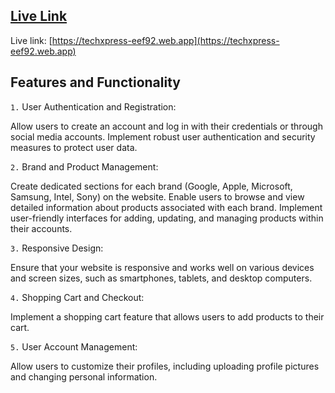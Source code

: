 ## [Live Link](https://techxpress-eef92.web.app)

Live link: [https://techxpress-eef92.web.app](https://techxpress-eef92.web.app)

## Features and Functionality

`1.` User Authentication and Registration:

Allow users to create an account and log in with their credentials or through social media accounts. Implement robust user authentication and security measures to protect user data.

`2.` Brand and Product Management:

 Create dedicated sections for each brand (Google, Apple, Microsoft, Samsung, Intel, Sony) on the website. Enable users to browse and view detailed information about products associated with each brand. Implement user-friendly interfaces for adding, updating, and managing products within their accounts.

`3.` Responsive Design:

 Ensure that your website is responsive and works well on various devices and screen sizes, such as smartphones, tablets, and desktop computers.

`4.` Shopping Cart and Checkout:

 Implement a shopping cart feature that allows users to add products to their cart.

`5.` User Account Management:

 Allow users to customize their profiles, including uploading profile pictures and changing personal information.
